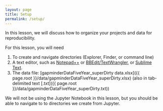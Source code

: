```yaml
---
layout: page
title: Setup
permalink: /setup/
---
```


In this lesson, we will discuss how to organize your projects and data for reproducibility.

For this lesson, you will need

1. To create and navigate directories (Explorer, Finder, or command line)
2. A text editor, such as [Notepad++](http://notepad-plus-plus.org/) or [BBEdit/TextWrangler](http://www.barebones.com/products/textwrangler/download.html), or [Sublime Text](https://www.sublimetext.com).
3. The data file: [gapminderDataFiveYear_superDirty data.xlsx]({{ page.root }}/data/gapminderDataFiveYear_superDirty.xlsx) (also in tab-delimited text [.txt]({{ page.root }}/data/gapminderDataFiveYear_superDirty.txt))

We will not be using the Jupyter Notebook in this lesson, but you should be able to navigate to to directories we create from Jupyter.

